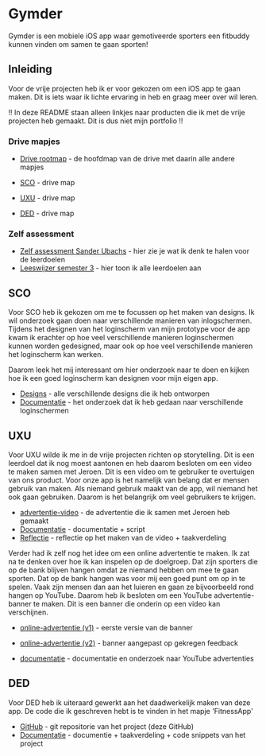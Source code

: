 # Gymder

Gymder is een mobiele iOS app waar gemotiveerde sporters een fitbuddy kunnen vinden om samen te gaan sporten!

## Inleiding

Voor de vrije projecten heb ik er voor gekozen om een iOS app te gaan maken. Dit is iets waar ik lichte ervaring in heb en graag meer over wil leren. 

!! In deze README staan alleen linkjes naar producten die ik met de vrije projecten heb gemaakt. Dit is dus niet mijn portfolio !!

### Drive mapjes
* [Drive rootmap](https://drive.google.com/open?id=1RTAGXrEjuZU_H9_iMZcO0M-Q0oMwoFbX) - de hoofdmap van de drive met daarin alle andere mapjes

* [SCO](https://drive.google.com/drive/u/0/folders/1MjmGDANs87l_slVQY54KjsjEITi1E7Hc) - drive map
* [UXU](https://drive.google.com/drive/u/0/folders/1YZ6I0MAkrOfNF1qJOoWFM7RirgIGm7ga) - drive map
* [DED](https://drive.google.com/drive/u/0/folders/1pLX0bA6ZZYhOGKNlN17kg4xXlS7NSMqd) - drive map

### Zelf assessment
* [Zelf assessment Sander Ubachs](https://drive.google.com/file/d/11k6VoSJNquQvy1gOVRE0N1wpR0wwG6bZ/view?usp=sharing) - hier zie je wat ik denk te halen voor de leerdoelen
* [Leeswijzer semester 3](https://drive.google.com/file/d/1rBqP-asShfV1Ch0wCbvpYEHVIQMgrOHm/view?usp=sharing) - hier toon ik alle leerdoelen aan


## SCO
Voor SCO heb ik gekozen om me te focussen op het maken van designs. Ik wil onderzoek gaan doen naar verschillende manieren van inlogschermen. Tijdens het designen van het loginscherm van mijn prototype voor de app kwam ik erachter op hoe veel verschillende manieren loginschermen kunnen worden gedesigned, maar ook op hoe veel verschillende manieren het loginscherm kan werken.

Daarom leek het mij interessant om hier onderzoek naar te doen en kijken hoe ik een goed loginscherm kan designen voor mijn eigen app.

* [Designs](https://drive.google.com/open?id=1hf3m11LyAX6E-VzgxzVnBhiuMnBjM5YI) - alle verschillende designs die ik heb ontworpen
* [Documentatie](https://drive.google.com/file/d/1MnVlqu21psKKwHc1ybm9aBAMqclODmzM/view?usp=sharing) - het onderzoek dat ik heb gedaan naar verschillende loginschermen

## UXU
Voor UXU wilde ik me in de vrije projecten richten op storytelling. Dit is een leerdoel dat ik nog moest aantonen en heb daarom besloten om een video te maken samen met Jeroen. Dit is een video om te gebruiker te overtuigen van ons product. Voor onze app is het namelijk van belang dat er mensen gebruik van maken. Als niemand gebruik maakt van de app, wil niemand het ook gaan gebruiken. Daarom is het belangrijk om veel gebruikers te krijgen.

* [advertentie-video](https://drive.google.com/file/d/1nUwdC6P00BMXyFcSxY1OX2TwUerNLhkK/view?usp=sharing) - de advertentie die ik samen met Jeroen heb gemaakt
* [Documentatie](https://drive.google.com/open?id=12CZQyclsXXW1vm6E9IBFxkjvh-PmIzNK) - documentatie + script
* [Reflectie](https://drive.google.com/file/d/1T-vQWNAeXHBYqJnnob8Vh6NwJcmC_0nY/view?usp=sharing) -  reflectie op het maken van de video + taakverdeling

Verder had ik zelf nog het idee om een online advertentie te maken. Ik zat na te denken over hoe ik kan inspelen op de doelgroep. Dat zijn sporters die op de bank blijven hangen omdat ze niemand hebben om mee te gaan sporten. Dat op de bank hangen was voor mij een goed punt om op in te spelen. Vaak zijn mensen dan aan het luieren en gaan ze bijvoorbeeld rond hangen op YouTube. Daarom heb ik besloten om een YouTube advertentie-banner te maken. Dit is een banner die onderin op een video kan verschijnen.

* [online-advertentie (v1)](https://drive.google.com/file/d/1YKceiVeqZ8AcGqIqAf1k_o4uPLSo1N_L/view?usp=sharing) - eerste versie van de banner
* [online-advertentie (v2)](https://drive.google.com/file/d/1LhtDQYYpobIwsfijjbJW4RnHhbgDWRtb/view?usp=sharing) - banner aangepast op gekregen feedback

* [documentatie](https://drive.google.com/file/d/1mhcfKklmfE20VvIXfj9zZ4UxgQ2ajnND/view?usp=sharing) - documentatie en onderzoek naar YouTube advertenties


## DED
Voor DED heb ik uiteraard gewerkt aan het daadwerkelijk maken van deze app. De code die ik geschreven hebt is te vinden in het mapje 'FitnessApp'

* [GitHub](https://github.com/sanderubachs/FitnessApp/tree/master/FitnessApp) - git repositorie van het project (deze GitHub)
* [Documentatie](https://drive.google.com/file/d/11GTYb9KtmdojpDKlrHmdmxEl95zuPJ7J/view?usp=sharing) - documentie + taakverdeling + code snippets van het project
